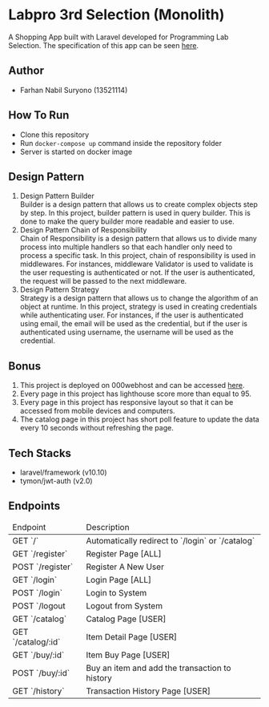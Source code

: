 # Labpro 3rd Selection (Monolith)
A Shopping App built with Laravel developed for Programming Lab Selection. The specification of this app can be seen [here](https://docs.google.com/document/d/1XERd5-yRuU-R7vK4Oe4REnQ4Nm8gL_bvDc37QQ7DoXI/edit).

## Author
- Farhan Nabil Suryono (13521114)

## How To Run
- Clone this repository
- Run `docker-compose up` command inside the repository folder
- Server is started on docker image

## Design Pattern
1. Design Pattern Builder </br>
Builder is a design pattern that allows us to create complex objects step by step. In this project, builder pattern is used in query builder. This is done to make the query builder more readable and easier to use. </br>
2. Design Pattern Chain of Responsibility </br>
Chain of Responsibility is a design pattern that allows us to divide many process into multiple handlers so that each handler only need to process a specific task. In this project, chain of responsibility is used in middlewares. For instances, middleware Validator is used to validate is the user requesting is authenticated or not. If the user is authenticated, the request will be passed to the next middleware. </br>
3. Design Pattern Strategy </br>
Strategy is a design pattern that allows us to change the algorithm of an object at runtime. In this project, strategy is used in creating credentials while authenticating user. For instances, if the user is authenticated using email, the email will be used as the credential, but if the user is authenticated using username, the username will be used as the credential. </br>

## Bonus
1. This project is deployed on 000webhost and can be accessed [here](https://labpro3-monolith.000webhostapp.com/login).
2. Every page in this project has lighthouse score more than equal to 95.
3. Every page in this project has responsive layout so that it can be accessed from mobile devices and computers.
4. The catalog page in this project has short poll feature to update the data every 10 seconds without refreshing the page.

## Tech Stacks
- laravel/framework (v10.10)
- tymon/jwt-auth (v2.0)

## Endpoints
<table>
    <thead>
        <td>Endpoint</td>
        <td>Description</td>
    </thead>
    <tbody>
        <tr>
            <td>GET `/`</td>
            <td>Automatically redirect to `/login` or `/catalog`</td>
        </tr>
        <tr>
            <td>GET `/register`</td>
            <td>Register Page [ALL]</td>
        </tr>
        <tr>
            <td>POST `/register`</td>
            <td>Register A New User</td>
        </tr>
        <tr>
            <td>GET `/login`</td>
            <td>Login Page [ALL]</td>
        </tr>
        <tr>
            <td>POST `/login`</td>
            <td>Login to System</td>
        </tr>
        <tr>
            <td>POST `/logout</td>
            <td>Logout from System</td>
        </tr>
        <tr>
            <td>GET `/catalog`</td>
            <td>Catalog Page [USER]</td>
        </tr>
        <tr>
            <td>GET `/catalog/:id`</td>
            <td>Item Detail Page [USER]</td>
        </tr>
        <tr>
            <td>GET `/buy/:id`</td>
            <td>Item Buy Page [USER]</td>
        </tr>
        <tr>
            <td>POST `/buy/:id`</td>
            <td>Buy an item and add the transaction to history</td>
        </tr>
        <tr>
            <td>GET `/history`</td>
            <td>Transaction History Page [USER]</td>
        </tr>
    </tbody>
</table>